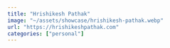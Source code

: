 ```yaml
---
title: "Hrishikesh Pathak"
image: "~/assets/showcase/hrishikesh-pathak.webp"
url: "https://hrishikeshpathak.com"
categories: ["personal"]
---
```

